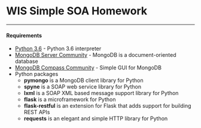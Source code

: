 # WIS Simple SOA Homework
---

#### Requirements

* [Python 3.6](https://www.python.org/downloads/) - Python 3.6 interpreter
* [MongoDB Server Community](https://www.mongodb.com/download-center/community) - MongoDB is a document-oriented database
* [MongoDB Compass Community](https://www.mongodb.com/download-center/compass?jmp=hero) - Simple GUI for MongoDB
* Python packages
    * __pymongo__ is a MongoDB client library for Python
    * __spyne__ is a SOAP web service library for Python
    * __lxml__ is a SOAP XML based message support library for Python
    * __flask__ is a microframework for Python
    * __flask-restful__ is an extension for Flask that adds support for building REST APIs
    * __requests__ is an elegant and simple HTTP library for Python